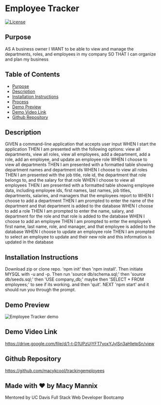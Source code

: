 # Employee Tracker

[![License](https://img.shields.io/badge/License-Apache_2.0-blue.svg)](https://opensource.org/licenses/Apache-2.0)

## Purpose
AS A business owner
I WANT to be able to view and manage the departments, roles, and employees in my company
SO THAT I can organize and plan my business

## Table of Contents
- [Purpose](#purpose) 
- [Description](#description) 
- [Installation Instructions](#installation-instructions)
- [Process](#process)
- [Demo Preview](#demo-preview)
- [Demo Video Link](#demo-video-link)
- [Github Repository](#github-repository)

## Description
GIVEN a command-line application that accepts user input
WHEN I start the application
THEN I am presented with the following options: view all departments, view all roles, view all employees, add a department, add a role, add an employee, and update an employee role
WHEN I choose to view all departments
THEN I am presented with a formatted table showing department names and department ids
WHEN I choose to view all roles
THEN I am presented with the job title, role id, the department that role belongs to, and the salary for that role
WHEN I choose to view all employees
THEN I am presented with a formatted table showing employee data, including employee ids, first names, last names, job titles, departments, salaries, and managers that the employees report to
WHEN I choose to add a department
THEN I am prompted to enter the name of the department and that department is added to the database
WHEN I choose to add a role
THEN I am prompted to enter the name, salary, and department for the role and that role is added to the database
WHEN I choose to add an employee
THEN I am prompted to enter the employee’s first name, last name, role, and manager, and that employee is added to the database
WHEN I choose to update an employee role
THEN I am prompted to select an employee to update and their new role and this information is updated in the database

## Installation Instructions  
 Download zip or clone repo. 'npm init' then 'npm install'. Then initiate MYSQL with -u and -p. Then run 'source db/schema.sql;' then 'source db/seeds.sql;' then 'USE company_db;' maybe then 'SELECT * FROM employees;' to see if its working. and then 'quit'. NEXT 'npm start' and it should run you through the prompt.


## Demo Preview
![Employee Tracker demo](./gif/track.gif)

## Demo Video Link
https://drive.google.com/file/d/1-t-D1UPzUjYFT7yoxYJylSn3aHIetpSn/view

## Github Repository
https://github.com/macykcool/trackingemployees


## Made with ❤️️ by Macy Mannix
Mentored by UC Davis Full Stack Web Developer Bootcamp